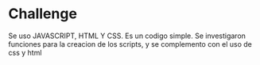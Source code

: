 # Challenge
Se uso JAVASCRIPT, HTML Y CSS.
Es un codigo simple.
Se investigaron funciones para la creacion de los scripts, y se complemento con el uso de css y html
